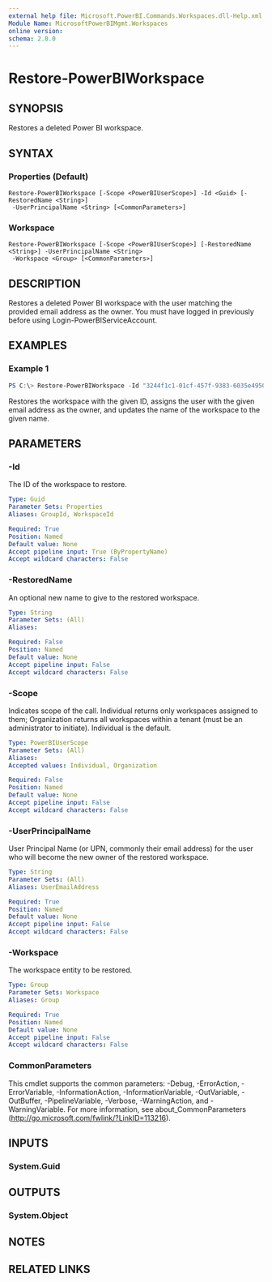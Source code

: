 ```yaml
---
external help file: Microsoft.PowerBI.Commands.Workspaces.dll-Help.xml
Module Name: MicrosoftPowerBIMgmt.Workspaces
online version:
schema: 2.0.0
---
```


# Restore-PowerBIWorkspace

## SYNOPSIS
Restores a deleted Power BI workspace.

## SYNTAX

### Properties (Default)
```
Restore-PowerBIWorkspace [-Scope <PowerBIUserScope>] -Id <Guid> [-RestoredName <String>]
 -UserPrincipalName <String> [<CommonParameters>]
```

### Workspace
```
Restore-PowerBIWorkspace [-Scope <PowerBIUserScope>] [-RestoredName <String>] -UserPrincipalName <String>
 -Workspace <Group> [<CommonParameters>]
```

## DESCRIPTION
Restores a deleted Power BI workspace with the user matching the provided email address as the owner.
You must have logged in previously before using Login-PowerBIServiceAccount.

## EXAMPLES

### Example 1
```powershell
PS C:\> Restore-PowerBIWorkspace -Id "3244f1c1-01cf-457f-9383-6035e4950fdc" -RestoredName "TestWorkspace" -UserEmailAddress "john@contoso.com"
```

Restores the workspace with the given ID, assigns the user with the given email address as the owner, and updates the name of the workspace to the given name.

## PARAMETERS

### -Id
The ID of the workspace to restore.

```yaml
Type: Guid
Parameter Sets: Properties
Aliases: GroupId, WorkspaceId

Required: True
Position: Named
Default value: None
Accept pipeline input: True (ByPropertyName)
Accept wildcard characters: False
```

### -RestoredName
An optional new name to give to the restored workspace.

```yaml
Type: String
Parameter Sets: (All)
Aliases:

Required: False
Position: Named
Default value: None
Accept pipeline input: False
Accept wildcard characters: False
```

### -Scope
Indicates scope of the call. Individual returns only workspaces assigned to them; Organization returns all workspaces within a tenant (must be an administrator to initiate). Individual is the default.

```yaml
Type: PowerBIUserScope
Parameter Sets: (All)
Aliases:
Accepted values: Individual, Organization

Required: False
Position: Named
Default value: None
Accept pipeline input: False
Accept wildcard characters: False
```

### -UserPrincipalName
User Principal Name (or UPN, commonly their email address) for the user who will become the new owner of the restored workspace.

```yaml
Type: String
Parameter Sets: (All)
Aliases: UserEmailAddress

Required: True
Position: Named
Default value: None
Accept pipeline input: False
Accept wildcard characters: False
```

### -Workspace
The workspace entity to be restored.

```yaml
Type: Group
Parameter Sets: Workspace
Aliases: Group

Required: True
Position: Named
Default value: None
Accept pipeline input: False
Accept wildcard characters: False
```

### CommonParameters
This cmdlet supports the common parameters: -Debug, -ErrorAction, -ErrorVariable, -InformationAction, -InformationVariable, -OutVariable, -OutBuffer, -PipelineVariable, -Verbose, -WarningAction, and -WarningVariable. For more information, see about_CommonParameters (http://go.microsoft.com/fwlink/?LinkID=113216).

## INPUTS

### System.Guid

## OUTPUTS

### System.Object

## NOTES

## RELATED LINKS

